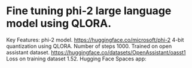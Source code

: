 
# Fine tuning phi-2 large language model using QLORA.
Key Features:
phi-2 model. https://huggingface.co/microsoft/phi-2
4-bit quantization using QLORA.
Number of steps 1000.
Trained on open assistant dataset. https://huggingface.co/datasets/OpenAssistant/oasst1
Loss on training dataset 1.52.
Hugging Face Spaces app:
